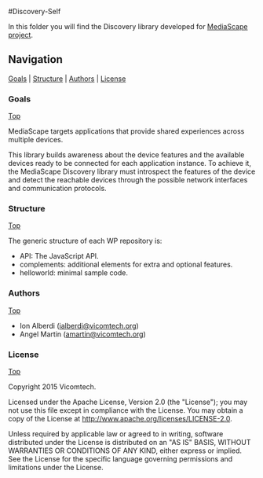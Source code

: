 #Discovery-Self

In this folder you will find the Discovery library developed for [MediaScape project](http://mediascapeproject.eu/).

## Navigation
[Goals][] | [Structure][] | [Authors][] | [License][]

### Goals
[Top][]

MediaScape targets applications that provide shared experiences across multiple devices.

This library builds awareness about the device features and the available devices ready to be connected for each application instance. To achieve it, the MediaScape Discovery library must introspect the features of the device and detect the reachable devices through the possible network interfaces and communication protocols.

### Structure
[Top][]

The generic structure of each WP repository is:

  * API: The JavaScript API.
  * complements: additional elements for extra and optional features.
  * helloworld: minimal sample code.

### Authors
[Top][]

- Ion Alberdi (ialberdi@vicomtech.org)
- Angel Martin (amartin@vicomtech.org)

### License
[Top][]

Copyright 2015 Vicomtech.

Licensed under the Apache License, Version 2.0 (the "License"); you may not use this file except in compliance with the License. You may obtain a copy of the License at http://www.apache.org/licenses/LICENSE-2.0.

Unless required by applicable law or agreed to in writing, software distributed under the License is distributed on an "AS IS" BASIS, WITHOUT WARRANTIES OR CONDITIONS OF ANY KIND, either express or implied. See the License for the specific language governing permissions and limitations under the License.

[Top]: #navigation
[Goals]: #goals
[Structure]: #structure
[Authors]: #authors
[License]: #license
